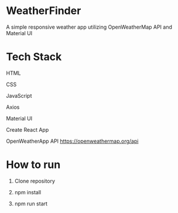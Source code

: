 # WeatherFinder
A simple responsive weather app utilizing OpenWeatherMap API and Material UI

# Tech Stack

HTML

CSS

JavaScript

Axios

Material UI

Create React App

OpenWeatherApp API https://openweathermap.org/api

# How to run

1. Clone repository

2. npm install

3. npm run start
